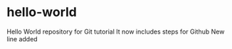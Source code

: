 # hello-world
Hello World repository for Git tutorial
It now includes steps for Github
New line added
